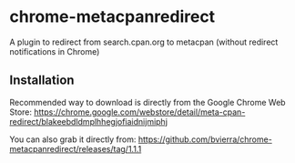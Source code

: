 chrome-metacpanredirect
======
A plugin to redirect from search.cpan.org to metacpan (without redirect notifications in Chrome)


Installation
------
Recommended way to download is directly from the Google Chrome Web Store: https://chrome.google.com/webstore/detail/meta-cpan-redirect/blakeebdldmplhhegjofiaidnijmiphj

You can also grab it directly from: https://github.com/bvierra/chrome-metacpanredirect/releases/tag/1.1.1
